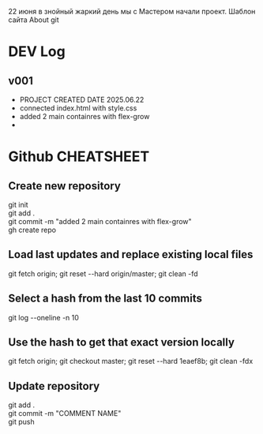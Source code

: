 22 июня в знойный жаркий день мы с Мастером начали проект. Шаблон сайта About
git

# DEV Log
## v001
- PROJECT CREATED DATE 2025.06.22
- connected index.html with style.css
- added 2 main containres with flex-grow
-  


# Github CHEATSHEET
## Create new repository
git init  
git add .  
git commit -m "added 2 main containres with flex-grow"  
gh create repo

## Load last updates and replace existing local files
git fetch origin; git reset --hard origin/master; git clean -fd  

## Select a hash from the last 10 commits
git log --oneline -n 10  

## Use the hash to get that exact version locally
git fetch origin; git checkout master; git reset --hard 1eaef8b; git clean -fdx  

## Update repository
git add .  
git commit -m "COMMENT NAME"  
git push